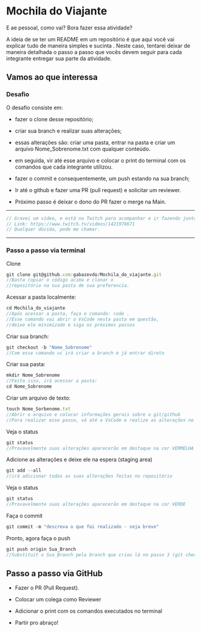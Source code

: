 <h1> Mochila do Viajante </h1>

<p>
E ae pessoal, como vai? Bora fazer essa atividade?
</p>

<p>A ideia de se ter um README em um repositório é que aqui vocẽ vai explicar tudo de maneira simples e sucinta . Neste caso, tentarei deixar de maneira detalhada o passo a passo que vocês devem seguir para cada integrante entregar sua parte da atividade.
</p>

<h2>Vamos ao que interessa</h2>

<h3>Desafio</h3>

<p>
O desafio consiste em: 

- fazer o clone desse repositório; 

- criar sua branch e realizar suas alterações;

- essas alterações são: criar uma pasta, entrar na pasta e criar um arquivo Nome_Sobrenome.txt com qualquer conteúdo.

- em seguida, vir até esse arquivo e colocar o print do terminal com os comandos que cada integrante utilizou.

- fazer o commit e consequentemente, um push estando na sua branch;

- Ir até o github e fazer uma PR (pull request) e solicitar um reviewer.

- Próximo passo é deixar o dono do PR fazer o merge na Main.

</p>

---

~~~javascript
// Gravei um vídeo, e está na Twitch para acompanhar e ir fazendo junto caso tenha dúvidas
// Link: https://www.twitch.tv/videos/1421978671
// Qualquer dúvida, pode me chamar.
~~~

---
<h3>Passo a passo via terminal</h3>

Clone
~~~javascript
git clone git@github.com:gabazevdo/Mochila_do_viajante.git
//Basta copiar o código acima e clonar o 
//repositório na sua pasta de sua preferencia.
~~~

Acessar a pasta localmente:

~~~javascript
cd Mochila_do_viajante
//Após acessar a pasta, faça o comando: code .
//Esse comando vai abrir o VsCode nesta pasta em questão, 
//deixe ele minimizado e siga os próximos passos
~~~ 

Criar sua branch:
~~~javascript
git checkout -b "Nome_Sobrenome"
//Com esse comando vc irá criar a branch e já entrar direto
~~~

Criar sua pasta:
~~~javascript
mkdir Nome_Sobrenome
//Feito isso, irá acessar a pasta:
cd Nome_Sobrenome
~~~

Criar um arquivo de texto:
~~~javascript
touch Nome_Sorbenome.txt
//Abrir o arquivo e colocar informações gerais sobre o git/github
//Para realizar esse passo, vá até o VsCode e realize as alterações no arquivo que criou.
~~~

Veja o status 
~~~javascript
git status
//Provavelmente suas alterações aparecerão em destaque na cor VERMELHA
~~~

Adicione as alterações e deixe ele na espera (staging area)
~~~javascript
git add --all
//irá adicionar todas as suas alterações feitas no repositório
~~~

Veja o status 
~~~javascript
git status
//Provavelmente suas alterações aparecerão em destaque na cor VERDE
~~~

Faça o commit
~~~javascript
git commit -m "descreva o que foi realizado - seja breve"
~~~

Pronto, agora faça o push
~~~javascript
git push origin Sua_Branch
//Substituit o Sua_Branch pela branch que criou lá no passo 3 (git checkout -b "Nome_Sobrenome")
~~~

<h2>Passo a passo via GitHub</h2>

<p>

-  Fazer o PR (Pull Request).

-  Colocar um colega como Reviewer

- Adicionar o print com os comandos executados no terminal

- Partir pro abraço!

</p>
